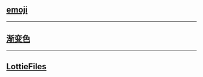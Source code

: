 ## [emoji](https://www.emojiall.com/en/categories/I)
---
## [渐变色](https://webgradients.com/)

---

## [LottieFiles](https://lottiefiles.com/)